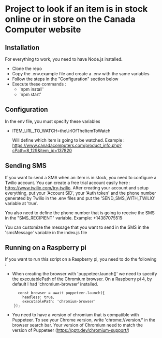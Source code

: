 # Project to look if an item is in stock online or in store on the Canada Computer website

## Installation
For everything to work, you need to have Node.js installed.

- Clone the repo
- Copy the .env.example file and create a .env with the same variables
- Follow the steps in the "Configuration" section below
- Execute these commands :
  - 'npm install'
  - 'npm start'


## Configuration
In the env file, you must specify these variables

- ITEM_URL_TO_WATCH=theUrlOfTheItemToWatch

    Will define which item is going to be watched. Example : https://www.canadacomputers.com/product_info.php?cPath=8_129&item_id=137820

## Sending SMS
If you want to send a SMS when an item is in stock, you need to configure a Twilio account.
You can create a free trial account easily here : https://www.twilio.com/try-twilio.
After creating your account and setup everything, put your 'Account SID', your 'Auth token' and the phone number generated by Twilio in the .env files and put the 'SEND_SMS_WITH_TWILIO' variable at 'true'.

You also need to define the phone number that is going to receive the SMS in the "SMS_RECIPIENT" variable. Example: +14387075515

You can customize the message that you want to send in the SMS in the 'smsMessage' variable in the index.js file

## Running on a Raspberry pi
If you want to run this script on a Raspberry pi, you need to do the following :

- When creating the browser with 'puppeteer.launch()' we need to specify the executablePath of the Chromium browser. On a Raspberry pi 4, by default I had 'chromium-browser' installed. 

```
      const browser = await puppeteer.launch({
		headless: true,
		executablePath: 'chromium-browser'
	});
```

- You need to have a version of chromium that is compatible with Puppeteer. To see your Chrome version, write 'chrome://version/' in the browser search bar. Your version of Chromium need to match the version of Puppeteer (https://pptr.dev/chromium-support/)
